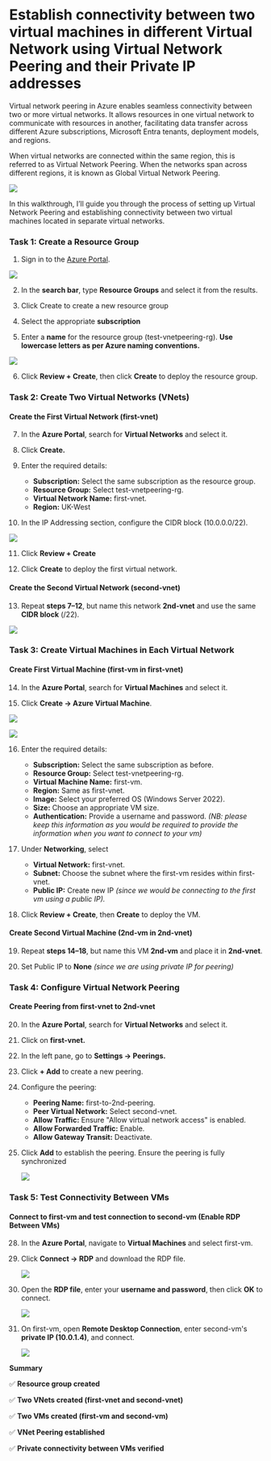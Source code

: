 # Establish connectivity between two virtual machines in different Virtual Network using Virtual Network Peering and their Private IP addresses
Virtual network peering in Azure enables seamless connectivity between two or more virtual networks. It allows resources in one virtual network to communicate with resources in another, facilitating data transfer across different Azure subscriptions, Microsoft Entra tenants, deployment models, and regions.

When virtual networks are connected within the same region, this is referred to as Virtual Network Peering. When the networks span across different regions, it is known as Global Virtual Network Peering.


![](./Diagrams/vnet-peering.drawio.png)

In this walkthrough, I’ll guide you through the process of setting up Virtual Network Peering and establishing connectivity between two virtual machines located in separate virtual networks.

### Task 1: Create a Resource Group

1.	Sign in to the [Azure Portal](https://portal.azure.com).

![](./Assets/1..png)

2. In the **search bar**, type **Resource Groups** and select it from the results.

3. Click Create to create a new resource group

4. Select the appropriate **subscription**

5. Enter a **name** for the resource group (test-vnetpeering-rg). **Use lowercase letters as per Azure naming conventions.**

![](./Assets/3..png)

6. Click **Review + Create**, then click **Create** to deploy the resource group.

### Task 2: Create Two Virtual Networks (VNets)

#### Create the First Virtual Network (first-vnet)
7. In the **Azure Portal**, search for **Virtual Networks** and select it.
8. Click **Create.**

9. Enter the required details:
    - **Subscription:** Select the same subscription as the resource group.
    - **Resource Group:** Select test-vnetpeering-rg.
    - **Virtual Network Name:** first-vnet.
    - **Region:** UK-West

10. In the IP Addressing section, configure the CIDR block (10.0.0.0/22).

![](./Assets/6..png)

11.	Click **Review + Create**

12.	Click **Create** to deploy the first virtual network.
#### Create the Second Virtual Network (second-vnet)

13. Repeat **steps 7–12**, but name this network **2nd-vnet** and use the same **CIDR block** (/22).

![](./Assets/7..png)
### Task 3: Create Virtual Machines in Each Virtual Network
#### Create First Virtual Machine (first-vm in first-vnet)

14. In the **Azure Portal**, search for **Virtual Machines** and select it.

15. Click **Create → Azure Virtual Machine**.

![](./Assets/8..png)

![](./Assets/9..png)

16. Enter the required details:
    - **Subscription:** Select the same subscription as before.
    - **Resource Group:** Select test-vnetpeering-rg.
    - **Virtual Machine Name:** first-vm.
    - **Region:** Same as first-vnet.
    - **Image:** Select your preferred OS (Windows Server 2022).
    - **Size:** Choose an appropriate VM size.
    - **Authentication:** Provide a username and password. *(NB: please keep this information as you would be required to provide the information when you want to connect to your vm)*

17.	Under **Networking**, select
    - **Virtual Network:** first-vnet.
    - **Subnet:** Choose the subnet where the first-vm resides within first-vnet.
    - **Public IP:** Create new IP  *(since we would be connecting to the first vm using a public IP).*

18. Click **Review + Create**, then **Create** to deploy the VM.
#### Create Second Virtual Machine (2nd-vm in 2nd-vnet)

19. Repeat **steps 14–18**, but name this VM **2nd-vm** and place it in **2nd-vnet**.

20. Set Public IP to **None** *(since we are using private IP for peering)*

### Task 4: Configure Virtual Network Peering
#### Create Peering from first-vnet to 2nd-vnet
20. In the **Azure Portal**, search for **Virtual Networks** and select it.
21.	Click on **first-vnet.**
22.	In the left pane, go to **Settings → Peerings.**
23.	Click **+ Add** to create a new peering.
24.	Configure the peering:
    - **Peering Name:** first-to-2nd-peering.
    - **Peer Virtual Network:** Select second-vnet.
    - **Allow Traffic:** Ensure "Allow virtual network access" is enabled.
    - **Allow Forwarded Traffic:** Enable.
    - **Allow Gateway Transit:** Deactivate.
25.	Click **Add** to establish the peering. Ensure the peering is fully synchronized
  
   	![](./Assets/10..png)

### Task 5: Test Connectivity Between VMs
#### Connect to first-vm and test connection to second-vm (Enable RDP Between VMs)
28. In the **Azure Portal**, navigate to **Virtual Machines** and select first-vm.
29.	Click **Connect → RDP** and download the RDP file.
   
   	![](./Assets/11..png)
31. Open the **RDP file**, enter your **username and password**, then click **OK** to connect.
    
    ![](./Assets/12..png)
33.	On first-vm, open **Remote Desktop Connection**, enter second-vm's **private IP (10.0.1.4)**, and connect.
    
   	![](./Assets/13..png)


**Summary**

✅ **Resource group created**

✅ **Two VNets created (first-vnet and second-vnet)**

✅ **Two VMs created (first-vm and second-vm)**

✅ **VNet Peering established**

✅ **Private connectivity between VMs verified**


    




